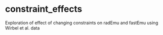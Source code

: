 # constraint_effects
Exploration of effect of changing constraints on radEmu and fastEmu using Wirbel et al. data 
